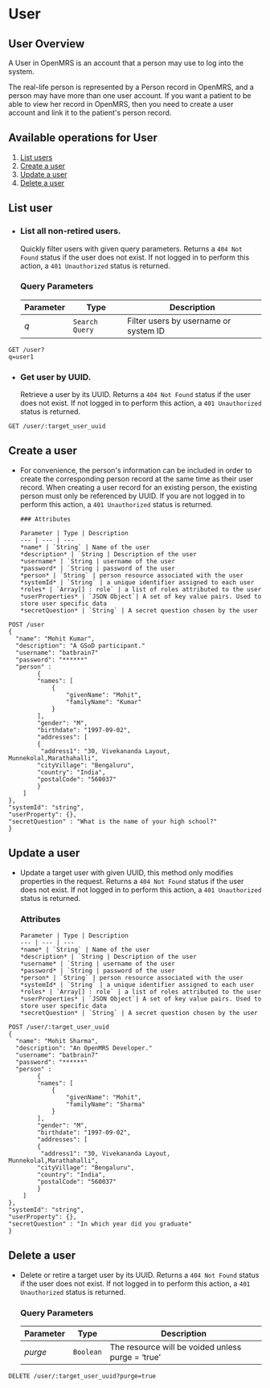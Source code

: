 # User

## User Overview

A User in OpenMRS is an account that a person may use to log into the system.

The real-life person is represented by a Person record in OpenMRS, and a person may have more than one user account. If you want a patient to be able to view her record in OpenMRS, then you need to create a user account and link it to the patient's person record.

## Available operations for User

1. [List users](#list-user)
2. [Create a user](#create-a-user)
3. [Update a user](#update-a-user)
4. [Delete a user](#delete-a-user)

## List user

- ### List all non-retired users.

  Quickly filter users with given query parameters. Returns a `404 Not Found` status if the user does not exist.
  If not logged in to perform this action, a `401 Unauthorized` status is returned.
  

  ### Query Parameters

  | Parameter | Type           | Description                           |
  | --------- | -------------- | ------------------------------------- |
  | _q_       | `Search Query` | Filter users by username or system ID |

```console
GET /user?
q=user1
```

- ### Get user by UUID.

  Retrieve a user by its UUID. Returns a `404 Not Found` status if the user does not exist. If not logged in to perform this action, a `401 Unauthorized` status is returned.

```console
GET /user/:target_user_uuid
```

## Create a user

- For convenience, the person's information can be included in order to create the corresponding person record at the same time as their user record. When creating a user record for an existing person, the existing person must only be referenced by UUID. If you are not logged in to perform this action,
a `401 Unauthorized` status is returned.

      ### Attributes

      Parameter | Type | Description
      --- | --- | ---
      *name* | `String` | Name of the user
      *description* | `String | Description of the user
      *username* | `String | username of the user
      *password* | `String | password of the user
      *person* | `String` | person resource associated with the user
      *systemId* | `String` | a unique identifier assigned to each user
      *roles* | `Array[] : role` | a list of roles attributed to the user
      *userProperties* | `JSON Object`| A set of key value pairs. Used to store user specific data
      *secretQuestion* | `String` | A secret question chosen by the user

```console
POST /user
{
  "name": "Mohit Kumar",
  "description": "A GSoD participant."
  "username": "batbrain7"
  "password": "******"
  "person" :
        {
        "names": [
            {
                "givenName": "Mohit",
                "familyName": "Kumar"
            }
        ],
        "gender": "M",
        "birthdate": "1997-09-02",
        "addresses": [
        {
         "address1": "30, Vivekananda Layout, Munnekolal,Marathahalli",
        "cityVillage": "Bengaluru",
        "country": "India",
        "postalCode": "560037"
        }
    ]
},
"systemId": "string",
"userProperty": {},
"secretQuestion" : "What is the name of your high school?"
}
```

## Update a user

- Update a target user with given UUID, this method only modifies properties in the request. Returns a `404 Not Found`
  status if the user does not exist. If not logged in to perform this action, a `401 Unauthorized` status is returned.
    
   ### Attributes

      Parameter | Type | Description
      --- | --- | ---
      *name* | `String` | Name of the user
      *description* | `String | Description of the user
      *username* | `String | username of the user
      *password* | `String | password of the user
      *person* | `String` | person resource associated with the user
      *systemId* | `String` | a unique identifier assigned to each user
      *roles* | `Array[] : role` | a list of roles attributed to the user
      *userProperties* | `JSON Object`| A set of key value pairs. Used to store user specific data
      *secretQuestion* | `String` | A secret question chosen by the user

```console
POST /user/:target_user_uuid
{
  "name": "Mohit Sharma",
  "description": "An OpenMRS Developer."
  "username": "batbrain7"
  "password": "******"
  "person" :
        {
        "names": [
            {
                "givenName": "Mohit",
                "familyName": "Sharma"
            }
        ],
        "gender": "M",
        "birthdate": "1997-09-02",
        "addresses": [
        {
         "address1": "30, Vivekananda Layout, Munnekolal,Marathahalli",
        "cityVillage": "Bengaluru",
        "country": "India",
        "postalCode": "560037"
        }
    ]
},
"systemId": "string",
"userProperty": {},
"secretQuestion" : "In which year did you graduate"
}
```

## Delete a user

- Delete or retire a target user by its UUID. Returns a `404 Not Found` status if the user does not exist. If not logged in to perform this action, a `401 Unauthorized` status is returned.

  ### Query Parameters

  | Parameter | Type      | Description                                       |
  | --------- | --------- | ------------------------------------------------- |
  | _purge_   | `Boolean` | The resource will be voided unless purge = ‘true’ |

```console
DELETE /user/:target_user_uuid?purge=true
```
